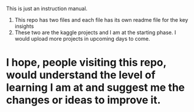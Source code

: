 This is just an instruction manual.

1. This repo has two files and each file has its own readme file for the key insights
2. These two are the kaggle projects and I am at the starting phase. I would upload more projects in upcoming days to come.

# I hope, people visiting this repo, would understand the level of learning I am at and suggest me the changes or ideas to improve it.
